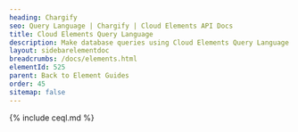 ```yaml
---
heading: Chargify
seo: Query Language | Chargify | Cloud Elements API Docs
title: Cloud Elements Query Language
description: Make database queries using Cloud Elements Query Language.
layout: sidebarelementdoc
breadcrumbs: /docs/elements.html
elementId: 525
parent: Back to Element Guides
order: 45
sitemap: false
---
```


{% include ceql.md %}
